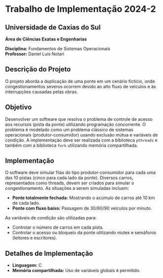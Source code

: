 # Trabalho de Implementação 2024-2

## Universidade de Caxias do Sul
**Área de Ciências Exatas e Engenharias**

**Disciplina:** Fundamentos de Sistemas Operacionais  
**Professor:** Daniel Luis Notari

## Descrição do Projeto
O projeto aborda a duplicação de uma ponte em um cenário fictício, onde congestionamentos severos ocorrem devido ao alto fluxo de veículos e às interrupções causadas pelas obras.

## Objetivo
Desenvolver um software que resolva o problema de controle de acesso aos recursos (pista da ponte) utilizando programação concorrente. O problema é modelado como um problema clássico de sistemas operacionais (produtor-consumidor) usando exclusão mútua e variáveis de condição. A implementação deve ser realizada com a biblioteca `pthreads` e também com a biblioteca `fork` utilizando memória compartilhada.

## Implementação
O software deve simular filas do tipo produtor-consumidor para cada uma das 10 pistas (cinco para cada lado da ponte). Diversos carros, representados como threads, devem ser criados para simular o congestionamento. As situações a serem simuladas incluem:

- **Ponte totalmente fechada:** Mostrando o acúmulo de carros até 10 km de cada lado.
- **Ponte com fluxo baixo:** Passagem de 30/60/90 veículos por minuto.

As variáveis de condição são utilizadas para:
- Controlar o número de carros em cada pista.
- Controlar o acesso ou bloqueio da ponte utilizando mutex e semáforos (leitores e escritores).

## Detalhes de Implementação
- **Linguagem:** C
- **Memória compartilhada:** Uso de variáveis globais é permitido.
